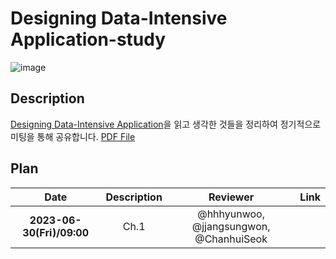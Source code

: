 # **Designing Data-Intensive Application-study**
![image](https://github.com/WhiteKow/Designing-Data-Intensive-Applications/assets/37402136/f437c0bf-7a0c-4aa6-a8fa-9a3d98661686)

## Description

[Designing Data-Intensive Application]([http://www.yes24.com/Product/Goods/89520426?pid=123487&cosemkid=go15662050284987182&gclid=Cj0KCQiA-JacBhC0ARIsAIxybyPyDK8BklZr200ul93IjkmvxgZhqYCJZnaTSLpS6oetkZ4k1JU2A4QaArRqEALw_wcB](https://www.oreilly.com/library/view/designing-data-intensive-applications/9781491903063/))을 읽고 생각한 것들을 정리하여 정기적으로 미팅을 통해 공유합니다.
[PDF File](https://github.com/jeffrey-xiao/papers/blob/master/textbooks/designing-data-intensive-applications.pdf)

## Plan

|           Date            |     Description     |                Reviewer                 |                                                                                     Link                                                                                     |
| :-----------------------: | :-----------------: | :-------------------------------------: | :--------------------------------------------------------------------------------------------------------------------------------------------------------------------------: |
| **2023-06-30(Fri)/09:00** |  Ch.1   | @hhhyunwoo, @jjangsungwon, @ChanhuiSeok |  |
